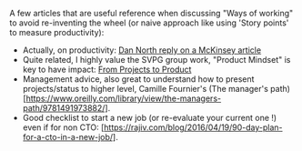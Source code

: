 A few articles that are useful reference when discussing "Ways of working" to avoid re-inventing the wheel (or naive approach like using 'Story points' to measure productivity):
* Actually, on productivity: [Dan North reply on a McKinsey article](https://dannorth.net/mckinsey-review/)
* Quite related, I highly value the SVPG group work, "Product Mindset" is key to have impact: [From Projects to Product](https://www.svpg.com/from-projects-to-products/)
* Management advice, also great to understand how to present projects/status to higher level, Camille Fournier's (The manager's path)[https://www.oreilly.com/library/view/the-managers-path/9781491973882/].
* Good checklist to start a new job (or re-evaluate your current one !) even if for non CTO: [https://rajiv.com/blog/2016/04/19/90-day-plan-for-a-cto-in-a-new-job/].
